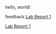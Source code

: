 hello, world!

feedback
[Lab Report 1](lab-report-1-week-2.html)

[Lab Report 1](https://incisors.github.io/<your-lab-reports-repo>/lab-report-1-week-2.html)